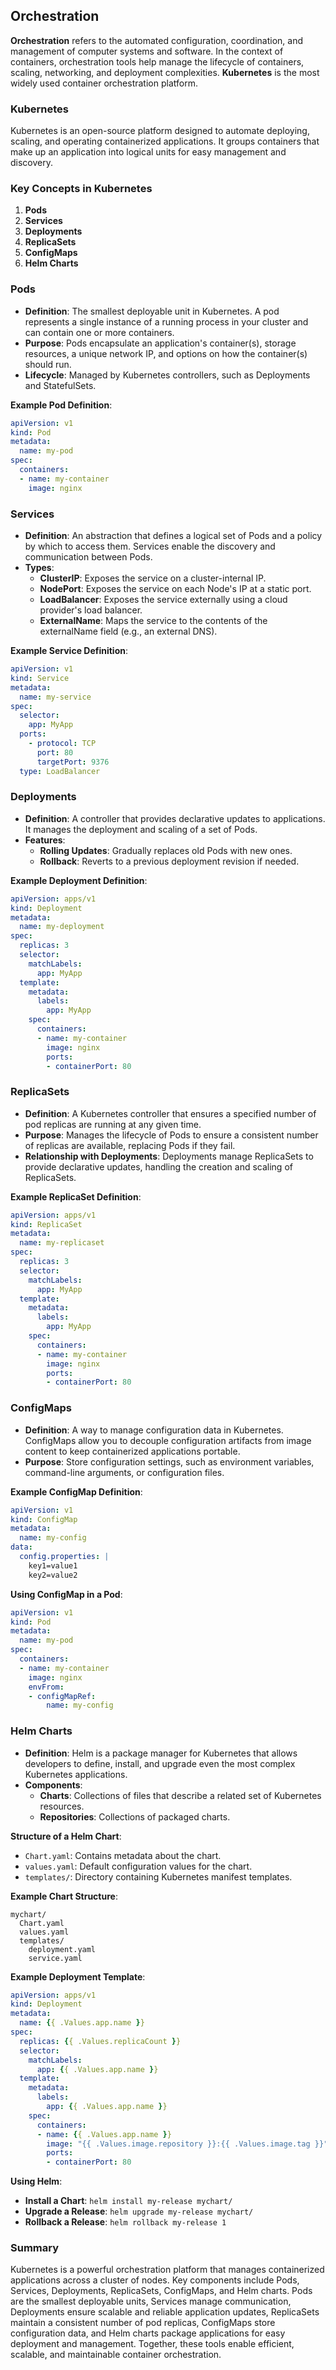 ## Orchestration

**Orchestration** refers to the automated configuration, coordination, and management of computer systems and software. In the context of containers, orchestration tools help manage the lifecycle of containers, scaling, networking, and deployment complexities. **Kubernetes** is the most widely used container orchestration platform.

### Kubernetes

Kubernetes is an open-source platform designed to automate deploying, scaling, and operating containerized applications. It groups containers that make up an application into logical units for easy management and discovery.

### Key Concepts in Kubernetes

1. **Pods**
2. **Services**
3. **Deployments**
4. **ReplicaSets**
5. **ConfigMaps**
6. **Helm Charts**

### Pods

- **Definition**: The smallest deployable unit in Kubernetes. A pod represents a single instance of a running process in your cluster and can contain one or more containers.
- **Purpose**: Pods encapsulate an application's container(s), storage resources, a unique network IP, and options on how the container(s) should run.
- **Lifecycle**: Managed by Kubernetes controllers, such as Deployments and StatefulSets.

**Example Pod Definition**:

```yaml
apiVersion: v1
kind: Pod
metadata:
  name: my-pod
spec:
  containers:
  - name: my-container
    image: nginx
```

### Services

- **Definition**: An abstraction that defines a logical set of Pods and a policy by which to access them. Services enable the discovery and communication between Pods.
- **Types**:
  - **ClusterIP**: Exposes the service on a cluster-internal IP.
  - **NodePort**: Exposes the service on each Node's IP at a static port.
  - **LoadBalancer**: Exposes the service externally using a cloud provider's load balancer.
  - **ExternalName**: Maps the service to the contents of the externalName field (e.g., an external DNS).

**Example Service Definition**:

```yaml
apiVersion: v1
kind: Service
metadata:
  name: my-service
spec:
  selector:
    app: MyApp
  ports:
    - protocol: TCP
      port: 80
      targetPort: 9376
  type: LoadBalancer
```

### Deployments

- **Definition**: A controller that provides declarative updates to applications. It manages the deployment and scaling of a set of Pods.
- **Features**:
  - **Rolling Updates**: Gradually replaces old Pods with new ones.
  - **Rollback**: Reverts to a previous deployment revision if needed.

**Example Deployment Definition**:

```yaml
apiVersion: apps/v1
kind: Deployment
metadata:
  name: my-deployment
spec:
  replicas: 3
  selector:
    matchLabels:
      app: MyApp
  template:
    metadata:
      labels:
        app: MyApp
    spec:
      containers:
      - name: my-container
        image: nginx
        ports:
        - containerPort: 80
```

### ReplicaSets

- **Definition**: A Kubernetes controller that ensures a specified number of pod replicas are running at any given time.
- **Purpose**: Manages the lifecycle of Pods to ensure a consistent number of replicas are available, replacing Pods if they fail.
- **Relationship with Deployments**: Deployments manage ReplicaSets to provide declarative updates, handling the creation and scaling of ReplicaSets.

**Example ReplicaSet Definition**:

```yaml
apiVersion: apps/v1
kind: ReplicaSet
metadata:
  name: my-replicaset
spec:
  replicas: 3
  selector:
    matchLabels:
      app: MyApp
  template:
    metadata:
      labels:
        app: MyApp
    spec:
      containers:
      - name: my-container
        image: nginx
        ports:
        - containerPort: 80
```

### ConfigMaps

- **Definition**: A way to manage configuration data in Kubernetes. ConfigMaps allow you to decouple configuration artifacts from image content to keep containerized applications portable.
- **Purpose**: Store configuration settings, such as environment variables, command-line arguments, or configuration files.

**Example ConfigMap Definition**:

```yaml
apiVersion: v1
kind: ConfigMap
metadata:
  name: my-config
data:
  config.properties: |
    key1=value1
    key2=value2
```

**Using ConfigMap in a Pod**:

```yaml
apiVersion: v1
kind: Pod
metadata:
  name: my-pod
spec:
  containers:
  - name: my-container
    image: nginx
    envFrom:
    - configMapRef:
        name: my-config
```

### Helm Charts

- **Definition**: Helm is a package manager for Kubernetes that allows developers to define, install, and upgrade even the most complex Kubernetes applications.
- **Components**:
  - **Charts**: Collections of files that describe a related set of Kubernetes resources.
  - **Repositories**: Collections of packaged charts.

**Structure of a Helm Chart**:
- `Chart.yaml`: Contains metadata about the chart.
- `values.yaml`: Default configuration values for the chart.
- `templates/`: Directory containing Kubernetes manifest templates.

**Example Chart Structure**:
```
mychart/
  Chart.yaml
  values.yaml
  templates/
    deployment.yaml
    service.yaml
```

**Example Deployment Template**:
```yaml
apiVersion: apps/v1
kind: Deployment
metadata:
  name: {{ .Values.app.name }}
spec:
  replicas: {{ .Values.replicaCount }}
  selector:
    matchLabels:
      app: {{ .Values.app.name }}
  template:
    metadata:
      labels:
        app: {{ .Values.app.name }}
    spec:
      containers:
      - name: {{ .Values.app.name }}
        image: "{{ .Values.image.repository }}:{{ .Values.image.tag }}"
        ports:
        - containerPort: 80
```

**Using Helm**:
- **Install a Chart**: `helm install my-release mychart/`
- **Upgrade a Release**: `helm upgrade my-release mychart/`
- **Rollback a Release**: `helm rollback my-release 1`

### Summary

Kubernetes is a powerful orchestration platform that manages containerized applications across a cluster of nodes.
Key components include Pods, Services, Deployments, ReplicaSets, ConfigMaps, and Helm charts.
Pods are the smallest deployable units, Services manage communication, Deployments ensure scalable and reliable application updates, ReplicaSets maintain 
a consistent number of pod replicas, ConfigMaps store configuration data, and Helm charts package applications for easy deployment and management.
Together, these tools enable efficient, scalable, and maintainable container orchestration.

